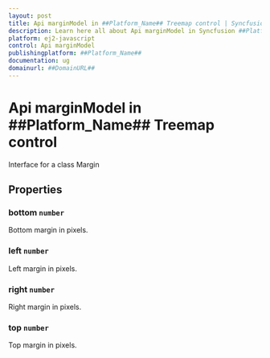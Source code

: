 ```yaml
---
layout: post
title: Api marginModel in ##Platform_Name## Treemap control | Syncfusion
description: Learn here all about Api marginModel in Syncfusion ##Platform_Name## Treemap control of Syncfusion Essential JS 2 and more.
platform: ej2-javascript
control: Api marginModel 
publishingplatform: ##Platform_Name##
documentation: ug
domainurl: ##DomainURL##
---
```


# Api marginModel in ##Platform_Name## Treemap control

Interface for a class Margin

## Properties

### bottom `number`

Bottom margin in pixels.

### left `number`

Left margin in pixels.

### right `number`

Right margin in pixels.

### top `number`

Top margin in pixels.
